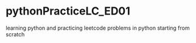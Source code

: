 # pythonPracticeLC_ED01
learning python and practicing leetcode problems in python starting from scratch
